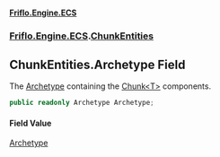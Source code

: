 #### [Friflo.Engine.ECS](index.md#'index')
### [Friflo.Engine.ECS](Friflo.Engine.ECS.md#'Friflo.Engine.ECS').[ChunkEntities](ChunkEntities.md#'Friflo.Engine.ECS.ChunkEntities')

## ChunkEntities.Archetype Field

The [Archetype](ChunkEntities.Archetype.md#'Friflo.Engine.ECS.ChunkEntities.Archetype') containing the [Chunk&lt;T&gt;](Chunk_T_.md#'Friflo.Engine.ECS.Chunk<T>') components.

```csharp
public readonly Archetype Archetype;
```

#### Field Value
[Archetype](Archetype.md#'Friflo.Engine.ECS.Archetype')